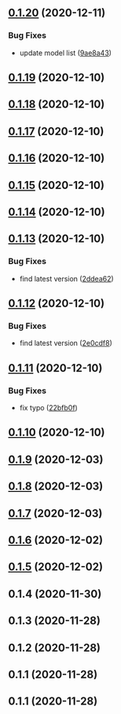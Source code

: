 ## [0.1.20](https://github.com/MOXA-ISD/thingspro-cloud-node-sdk/compare/v0.1.19...v0.1.20) (2020-12-11)


### Bug Fixes

* update model list ([9ae8a43](https://github.com/MOXA-ISD/thingspro-cloud-node-sdk/commit/9ae8a4397875bc5fc67fe3a9ff79b37d8d37e6f0))

## [0.1.19](https://github.com/MOXA-ISD/thingspro-cloud-node-sdk/compare/v0.1.18...v0.1.19) (2020-12-10)

## [0.1.18](https://github.com/MOXA-ISD/thingspro-cloud-node-sdk/compare/v0.1.17...v0.1.18) (2020-12-10)

## [0.1.17](https://github.com/MOXA-ISD/thingspro-cloud-node-sdk/compare/v0.1.16...v0.1.17) (2020-12-10)

## [0.1.16](https://github.com/MOXA-ISD/thingspro-cloud-node-sdk/compare/v0.1.15...v0.1.16) (2020-12-10)

## [0.1.15](https://github.com/MOXA-ISD/thingspro-cloud-node-sdk/compare/v0.1.14...v0.1.15) (2020-12-10)

## [0.1.14](https://github.com/MOXA-ISD/thingspro-cloud-node-sdk/compare/v0.1.13...v0.1.14) (2020-12-10)

## [0.1.13](https://github.com/MOXA-ISD/thingspro-cloud-node-sdk/compare/v0.1.12...v0.1.13) (2020-12-10)


### Bug Fixes

* find latest version ([2ddea62](https://github.com/MOXA-ISD/thingspro-cloud-node-sdk/commit/2ddea62eadebc3f6ffeb8c394854e599f8c87233))

## [0.1.12](https://github.com/MOXA-ISD/thingspro-cloud-node-sdk/compare/v0.1.11...v0.1.12) (2020-12-10)


### Bug Fixes

* find latest version ([2e0cdf8](https://github.com/MOXA-ISD/thingspro-cloud-node-sdk/commit/2e0cdf89f69ec490d7605c5e52f45c14081a34be))

## [0.1.11](https://github.com/MOXA-ISD/thingspro-cloud-node-sdk/compare/v0.1.10...v0.1.11) (2020-12-10)


### Bug Fixes

* fix typo ([22bfb0f](https://github.com/MOXA-ISD/thingspro-cloud-node-sdk/commit/22bfb0f410c39105b6b74e3742a4e647dfb2164f))

## [0.1.10](https://github.com/MOXA-ISD/thingspro-cloud-node-sdk/compare/v0.1.9...v0.1.10) (2020-12-10)

## [0.1.9](https://github.com/MOXA-ISD/thingspro-cloud-node-sdk/compare/v0.1.8...v0.1.9) (2020-12-03)

## [0.1.8](https://github.com/MOXA-ISD/thingspro-cloud-node-sdk/compare/v0.1.7...v0.1.8) (2020-12-03)

## [0.1.7](https://github.com/MOXA-ISD/thingspro-cloud-node-sdk/compare/v0.1.6...v0.1.7) (2020-12-03)

## [0.1.6](https://github.com/MOXA-ISD/thingspro-cloud-node-sdk/compare/v0.1.4...v0.1.6) (2020-12-02)

## [0.1.5](https://github.com/MOXA-ISD/thingspro-cloud-node-sdk/compare/v0.1.4...v0.1.5) (2020-12-02)

## 0.1.4 (2020-11-30)

## 0.1.3 (2020-11-28)

## 0.1.2 (2020-11-28)

## 0.1.1 (2020-11-28)

## 0.1.1 (2020-11-28)

